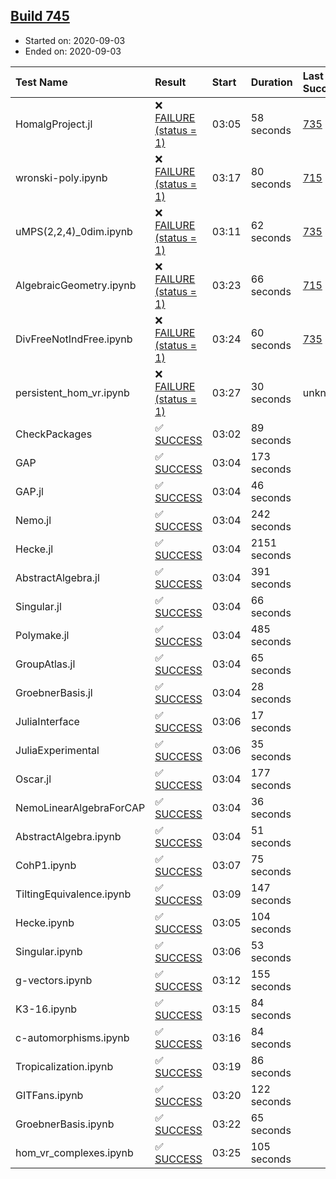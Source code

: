 ## [Build 745](https://oscarci.mathematik.uni-kl.de/job/oscar-stable/745/)

* Started on: 2020-09-03
* Ended on: 2020-09-03

| Test Name    | Result | Start | Duration | Last Success | First Failure |
|:-------------|:-------|:------|:---------|:-------------|:--------------|
| HomalgProject.jl | ❌ [FAILURE (status = 1)](https://oscarci.mathematik.uni-kl.de/job/oscar-stable/745/artifact/logs/build-745/HomalgProject.jl.log) | 03:05 | 58 seconds | [735](https://oscarci.mathematik.uni-kl.de/job/oscar-stable/735/) | [736](https://oscarci.mathematik.uni-kl.de/job/oscar-stable/736/) |
| wronski-poly.ipynb | ❌ [FAILURE (status = 1)](https://oscarci.mathematik.uni-kl.de/job/oscar-stable/745/artifact/logs/build-745/wronski-poly.ipynb.log) | 03:17 | 80 seconds | [715](https://oscarci.mathematik.uni-kl.de/job/oscar-stable/715/) | [716](https://oscarci.mathematik.uni-kl.de/job/oscar-stable/716/) |
| uMPS(2,2,4)_0dim.ipynb | ❌ [FAILURE (status = 1)](https://oscarci.mathematik.uni-kl.de/job/oscar-stable/745/artifact/logs/build-745/uMPS-2-2-4-_0dim.ipynb.log) | 03:11 | 62 seconds | [735](https://oscarci.mathematik.uni-kl.de/job/oscar-stable/735/) | [736](https://oscarci.mathematik.uni-kl.de/job/oscar-stable/736/) |
| AlgebraicGeometry.ipynb | ❌ [FAILURE (status = 1)](https://oscarci.mathematik.uni-kl.de/job/oscar-stable/745/artifact/logs/build-745/AlgebraicGeometry.ipynb.log) | 03:23 | 66 seconds | [715](https://oscarci.mathematik.uni-kl.de/job/oscar-stable/715/) | [716](https://oscarci.mathematik.uni-kl.de/job/oscar-stable/716/) |
| DivFreeNotIndFree.ipynb | ❌ [FAILURE (status = 1)](https://oscarci.mathematik.uni-kl.de/job/oscar-stable/745/artifact/logs/build-745/DivFreeNotIndFree.ipynb.log) | 03:24 | 60 seconds | [735](https://oscarci.mathematik.uni-kl.de/job/oscar-stable/735/) | [736](https://oscarci.mathematik.uni-kl.de/job/oscar-stable/736/) |
| persistent_hom_vr.ipynb | ❌ [FAILURE (status = 1)](https://oscarci.mathematik.uni-kl.de/job/oscar-stable/745/artifact/logs/build-745/persistent_hom_vr.ipynb.log) | 03:27 | 30 seconds | unknown | unknown |
| CheckPackages | ✅ [SUCCESS](https://oscarci.mathematik.uni-kl.de/job/oscar-stable/745/artifact/logs/build-745/CheckPackages.log) | 03:02 | 89 seconds |  |  |
| GAP | ✅ [SUCCESS](https://oscarci.mathematik.uni-kl.de/job/oscar-stable/745/artifact/logs/build-745/GAP.log) | 03:04 | 173 seconds |  |  |
| GAP.jl | ✅ [SUCCESS](https://oscarci.mathematik.uni-kl.de/job/oscar-stable/745/artifact/logs/build-745/GAP.jl.log) | 03:04 | 46 seconds |  |  |
| Nemo.jl | ✅ [SUCCESS](https://oscarci.mathematik.uni-kl.de/job/oscar-stable/745/artifact/logs/build-745/Nemo.jl.log) | 03:04 | 242 seconds |  |  |
| Hecke.jl | ✅ [SUCCESS](https://oscarci.mathematik.uni-kl.de/job/oscar-stable/745/artifact/logs/build-745/Hecke.jl.log) | 03:04 | 2151 seconds |  |  |
| AbstractAlgebra.jl | ✅ [SUCCESS](https://oscarci.mathematik.uni-kl.de/job/oscar-stable/745/artifact/logs/build-745/AbstractAlgebra.jl.log) | 03:04 | 391 seconds |  |  |
| Singular.jl | ✅ [SUCCESS](https://oscarci.mathematik.uni-kl.de/job/oscar-stable/745/artifact/logs/build-745/Singular.jl.log) | 03:04 | 66 seconds |  |  |
| Polymake.jl | ✅ [SUCCESS](https://oscarci.mathematik.uni-kl.de/job/oscar-stable/745/artifact/logs/build-745/Polymake.jl.log) | 03:04 | 485 seconds |  |  |
| GroupAtlas.jl | ✅ [SUCCESS](https://oscarci.mathematik.uni-kl.de/job/oscar-stable/745/artifact/logs/build-745/GroupAtlas.jl.log) | 03:04 | 65 seconds |  |  |
| GroebnerBasis.jl | ✅ [SUCCESS](https://oscarci.mathematik.uni-kl.de/job/oscar-stable/745/artifact/logs/build-745/GroebnerBasis.jl.log) | 03:04 | 28 seconds |  |  |
| JuliaInterface | ✅ [SUCCESS](https://oscarci.mathematik.uni-kl.de/job/oscar-stable/745/artifact/logs/build-745/JuliaInterface.log) | 03:06 | 17 seconds |  |  |
| JuliaExperimental | ✅ [SUCCESS](https://oscarci.mathematik.uni-kl.de/job/oscar-stable/745/artifact/logs/build-745/JuliaExperimental.log) | 03:06 | 35 seconds |  |  |
| Oscar.jl | ✅ [SUCCESS](https://oscarci.mathematik.uni-kl.de/job/oscar-stable/745/artifact/logs/build-745/Oscar.jl.log) | 03:04 | 177 seconds |  |  |
| NemoLinearAlgebraForCAP | ✅ [SUCCESS](https://oscarci.mathematik.uni-kl.de/job/oscar-stable/745/artifact/logs/build-745/NemoLinearAlgebraForCAP.log) | 03:04 | 36 seconds |  |  |
| AbstractAlgebra.ipynb | ✅ [SUCCESS](https://oscarci.mathematik.uni-kl.de/job/oscar-stable/745/artifact/logs/build-745/AbstractAlgebra.ipynb.log) | 03:04 | 51 seconds |  |  |
| CohP1.ipynb | ✅ [SUCCESS](https://oscarci.mathematik.uni-kl.de/job/oscar-stable/745/artifact/logs/build-745/CohP1.ipynb.log) | 03:07 | 75 seconds |  |  |
| TiltingEquivalence.ipynb | ✅ [SUCCESS](https://oscarci.mathematik.uni-kl.de/job/oscar-stable/745/artifact/logs/build-745/TiltingEquivalence.ipynb.log) | 03:09 | 147 seconds |  |  |
| Hecke.ipynb | ✅ [SUCCESS](https://oscarci.mathematik.uni-kl.de/job/oscar-stable/745/artifact/logs/build-745/Hecke.ipynb.log) | 03:05 | 104 seconds |  |  |
| Singular.ipynb | ✅ [SUCCESS](https://oscarci.mathematik.uni-kl.de/job/oscar-stable/745/artifact/logs/build-745/Singular.ipynb.log) | 03:06 | 53 seconds |  |  |
| g-vectors.ipynb | ✅ [SUCCESS](https://oscarci.mathematik.uni-kl.de/job/oscar-stable/745/artifact/logs/build-745/g-vectors.ipynb.log) | 03:12 | 155 seconds |  |  |
| K3-16.ipynb | ✅ [SUCCESS](https://oscarci.mathematik.uni-kl.de/job/oscar-stable/745/artifact/logs/build-745/K3-16.ipynb.log) | 03:15 | 84 seconds |  |  |
| c-automorphisms.ipynb | ✅ [SUCCESS](https://oscarci.mathematik.uni-kl.de/job/oscar-stable/745/artifact/logs/build-745/c-automorphisms.ipynb.log) | 03:16 | 84 seconds |  |  |
| Tropicalization.ipynb | ✅ [SUCCESS](https://oscarci.mathematik.uni-kl.de/job/oscar-stable/745/artifact/logs/build-745/Tropicalization.ipynb.log) | 03:19 | 86 seconds |  |  |
| GITFans.ipynb | ✅ [SUCCESS](https://oscarci.mathematik.uni-kl.de/job/oscar-stable/745/artifact/logs/build-745/GITFans.ipynb.log) | 03:20 | 122 seconds |  |  |
| GroebnerBasis.ipynb | ✅ [SUCCESS](https://oscarci.mathematik.uni-kl.de/job/oscar-stable/745/artifact/logs/build-745/GroebnerBasis.ipynb.log) | 03:22 | 65 seconds |  |  |
| hom_vr_complexes.ipynb | ✅ [SUCCESS](https://oscarci.mathematik.uni-kl.de/job/oscar-stable/745/artifact/logs/build-745/hom_vr_complexes.ipynb.log) | 03:25 | 105 seconds |  |  |
